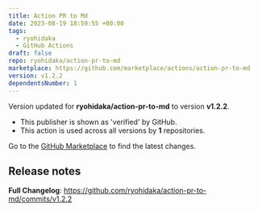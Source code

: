 ```yaml
---
title: Action PR to Md
date: 2023-08-19 18:59:55 +00:00
tags:
  - ryohidaka
  - GitHub Actions
draft: false
repo: ryohidaka/action-pr-to-md
marketplace: https://github.com/marketplace/actions/action-pr-to-md
version: v1.2.2
dependentsNumber: 1
---
```



Version updated for **ryohidaka/action-pr-to-md** to version **v1.2.2**.
- This publisher is shown as 'verified' by GitHub.
- This action is used across all versions by **1** repositories.

Go to the [GitHub Marketplace](https://github.com/marketplace/actions/action-pr-to-md) to find the latest changes.

## Release notes

**Full Changelog**: https://github.com/ryohidaka/action-pr-to-md/commits/v1.2.2
